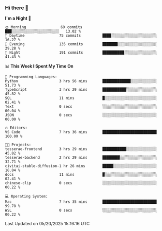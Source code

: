 ### Hi there 👋

<!--
**ALiersEL/ALiersEL** is a ✨ _special_ ✨ repository because its `README.md` (this file) appears on your GitHub profile.

Here are some ideas to get you started:

- 🔭 I’m currently working on ...
- 🌱 I’m currently learning ...
- 👯 I’m looking to collaborate on ...
- 🤔 I’m looking for help with ...
- 💬 Ask me about ...
- 📫 How to reach me: ...
- 😄 Pronouns: ...
- ⚡ Fun fact: ...
-->

<!--START_SECTION:waka-->
**I'm a Night 🦉** 

```text
🌞 Morning                60 commits          ███░░░░░░░░░░░░░░░░░░░░░░   13.02 % 
🌆 Daytime                75 commits          ████░░░░░░░░░░░░░░░░░░░░░   16.27 % 
🌃 Evening                135 commits         ███████░░░░░░░░░░░░░░░░░░   29.28 % 
🌙 Night                  191 commits         ██████████░░░░░░░░░░░░░░░   41.43 % 
```


📊 **This Week I Spent My Time On** 

```text
💬 Programming Languages: 
Python                   3 hrs 56 mins       █████████████░░░░░░░░░░░░   51.73 % 
TypeScript               3 hrs 29 mins       ███████████░░░░░░░░░░░░░░   45.82 % 
SQL                      11 mins             █░░░░░░░░░░░░░░░░░░░░░░░░   02.41 % 
Text                     0 secs              ░░░░░░░░░░░░░░░░░░░░░░░░░   00.04 % 
JSON                     0 secs              ░░░░░░░░░░░░░░░░░░░░░░░░░   00.00 % 

🔥 Editors: 
VS Code                  7 hrs 36 mins       █████████████████████████   100.00 % 

🐱‍💻 Projects: 
tesserae-frontend        3 hrs 29 mins       ███████████░░░░░░░░░░░░░░   45.82 % 
tesserae-backend         2 hrs 29 mins       ████████░░░░░░░░░░░░░░░░░   32.71 % 
civitai-stable-diffusion-1 hr 26 mins        █████░░░░░░░░░░░░░░░░░░░░   18.84 % 
docs                     11 mins             █░░░░░░░░░░░░░░░░░░░░░░░░   02.41 % 
chinese-clip             0 secs              ░░░░░░░░░░░░░░░░░░░░░░░░░   00.22 % 

💻 Operating System: 
Mac                      7 hrs 35 mins       █████████████████████████   99.78 % 
WSL                      0 secs              ░░░░░░░░░░░░░░░░░░░░░░░░░   00.22 % 
```


 Last Updated on 05/20/2025 15:16:16 UTC
<!--END_SECTION:waka-->
